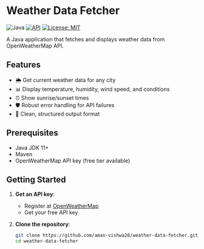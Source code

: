 # Weather Data Fetcher

![Java](https://img.shields.io/badge/Java-11%2B-blue)
[![API](https://img.shields.io/badge/API-OpenWeatherMap-green)](https://openweathermap.org/api)
[![License: MIT](https://img.shields.io/badge/License-MIT-yellow.svg)](https://opensource.org/licenses/MIT)

A Java application that fetches and displays weather data from OpenWeatherMap API.

## Features

- 🌦️ Get current weather data for any city
- 📊 Display temperature, humidity, wind speed, and conditions
- ⏰ Show sunrise/sunset times
- 🛡️ Robust error handling for API failures
- 📝 Clean, structured output format

## Prerequisites

- Java JDK 11+
- Maven
- OpenWeatherMap API key (free tier available)

## Getting Started

1. **Get an API key**:
   - Register at [OpenWeatherMap](https://openweathermap.org/api)
   - Get your free API key

2. **Clone the repository**:
   ```bash
   git clone https://github.com/aman-vishwa28/weather-data-fetcher.git
   cd weather-data-fetcher

